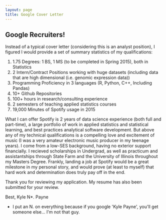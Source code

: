 ```yaml
---
layout: page
title: Google Cover Letter
---
```

## Google Recruiters!
Instead of a typical cover letter (considering this is an analyst position), I figured I would provide a set of summary statistics of my qualifications:

1. 1.75 Degrees: 1 BS, 1 MS (to be completed in Spring 2015), both in Statistics
2. 2 Intern/Contract Positions working with huge datasets (including data that are high dimensional (i.e. genomic expression data))
3. Programming Proficiency in 3 languages (R, Python, C++, Including Pandas)
4. 10+ Github Repositories
5. 100+ hours in research/consulting experience
6. 2 semesters of teaching applied statistics courses
7. 19,000 Minutes of Spotify usage in 2015

What I can offer Spotify is 2 years of data science experience (both full and part-time), a large portfolio of work in applied statistics and statistical learning, and best practices analytical software development. But above any of my technical qualifications is a compelling love and excitement of music (I was a very amateur electronic music producer in my teenage years). I come from a low-SES background, having no exterior support financially. I recieved scholarships in Undergrad, as well as practicum and assistantships through State Farm and the University of Illinois throughout my Masters Degree. Frankly, landing a job at Spotify would be a great milestone in my personal story, and would prove (at least to myself) that hard work and determination does truly pay off in the end.


Thank you for reviewing my application. My resume has also been submitted for your review.

Best,
Kyle N*. Payne

* I put an N. on everything because if you google 'Kyle Payne', you'll get someone else... I'm not that guy.

